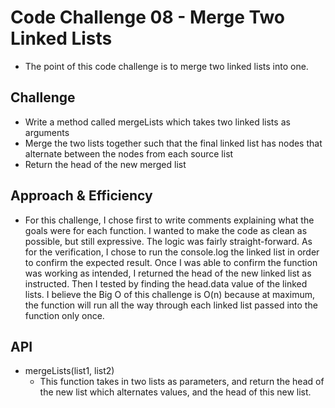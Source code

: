 # Code Challenge 08 - Merge Two Linked Lists

- The point of this code challenge is to merge two linked lists into one.

## Challenge

- Write a method called mergeLists which takes two linked lists as arguments
- Merge the two lists together such that the final linked list has nodes that alternate between the nodes from each source list
- Return the head of the new merged list

## Approach & Efficiency

<!-- EDIT ALL OF THIS BELOW -->

- For this challenge, I chose first to write comments explaining what the goals were for each function. I wanted to make the code as clean as possible, but still expressive. The logic was fairly straight-forward. As for the verification, I chose to run the console.log the linked list in order to confirm the expected result. Once I was able to confirm the function was working as intended, I returned the head of the new linked list as instructed. Then I tested by finding the head.data value of the linked lists. I believe the Big O of this challenge is O(n) because at maximum, the function will run all the way through each linked list passed into the function only once.

## API

- mergeLists(list1, list2)
  - This function takes in two lists as parameters, and return the head of the new list which alternates values, and the head of this new list.
